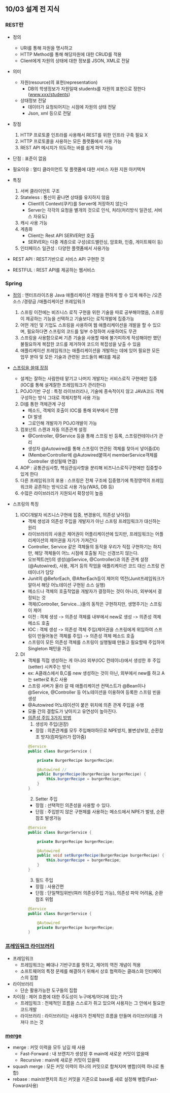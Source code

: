 ## 10/03 설계 전 지식

### REST란
- 정의
    - URI를 통해 자원을 명시하고 
    - HTTP Method를 통해 해당자원에 대한 CRUD를 적용
    - Client에게 자원의 상태에 대한 정보를 JSON, XML로 전달
- 의미
    - 자원(resource)의 표현(representation)
        - DB의 학생정보가 자원일때 students를 자원의 표현으로 정한다(www.xxx/students)
    - 상태정보 전달
        - 데이터가 요청되어지는 시점에 자원의 상태 전달
        - Json, xml 등으로 전달   
- 장점
    1. HTTP 프로토콜 인프라를 사용해서 REST를 위한 인프라 구축 필요 X
    2. HTTP 프로토콜을 사용하는 모든 플랫폼에서 사용 가능
    3. REST API 메시지가 의도하는 바를 쉽게 파악 가능     
- 단점 : 표준이 없음

- 필요이유 : 멀티 클라이언트 및 플랫폼에 대한 서비스 자원 지원 아키텍쳐 
- 특징
    1. 서버 클라이언트 구조
    2. Stateless : 통신이 끝나면 상태를 유지하지 않음
        - Client의 Context(쿠키)를 Server에 저장하지 않는다
        - Server는 각각의 요청을 별개의 것으로 인식, 처리(처리방식 일관성, 서비스 자유도)
    3. 캐시 사용 가능
    4. 계층화 
        - Client는 Rest API SERVER만 호출
        - SERVER는 다중 계층으로 구성(로드밸런싱, 암호화, 인증, 게이트웨이 등)
    5. 인터페이스 일관성 : 다양한 플랫폼에서 사용가능    

- REST API : REST기반으로 서비스 API 구현한 것
- RESTFUL : REST API를 제공하는 웹서비스

### Spring
- [정의](https://joychae.tistory.com/27) : 엔터프라이즈용 Java 애플리케이션 개발을 편하게 할 수 있게 해주는 /오픈소스 /경량급 /애플리케이션 프레임워크
    1. 스프링 이전에는 비즈니스 로직 구현을 위한 기술을 따로 공부해야했음, 스프링이 제공하는 기능을 선택하고 기술보다는 로직개발에 집중가능
    2. 어떤 개인 및 기업도 스프링을 사용하여 웹 애플리케이션을 개발을 할 수 있으며, 필요하다면 스프링의 코드를 일부 수정하여 사용하여도 무관
    3. 스프링을 사용함으로써 기존 기술을 사용할 때에 불가피하게 작성해야만 했던 불필요하게 복잡한 코드를 제거하여 코드의 복잡성을 낮출 수 있음
    4. 애플리케이션 프레임워크는 애플리케이션을 개발하는 데에 있어 필요한 모든 업무 분야 및 모든 기술과 관련된 코드들의 뼈대를 제공

- [스프링을 쓸때 장점](https://joychae.tistory.com/27)
    - 설계는 잘하는 사람한테 맡기고 나머지 개발자는 서비스로직 구현에만 집중(IOC를 통해 설계잘한 프레임워크가 관리한다)
    1. POJO기반 구성 : 특정 라이브러리나, 기술에 종속적이지 않고 JAVA코드 객체 구성하는 방식 그대로 객체지향적 사용 가능
    2. DI를 통한 객체관계 구성 
        - 메소드, 객체의 호출이 IOC를 통해 외부에서 진행
        - DI 발생
        - 그로인해 개발자가 POJO개발이 가능
    3. 컴포넌트 스캔과 자동 의존관계 설정
        - @Controller, @Service 등을 통해 스프링 빈 등록, 스프링컨테이너가 관리
        - 생성자 @Autowired를 통해 스프링이 연관된 객체를 찾아서 넣어줌(DI)
        - (MemberController에 @Autowired붙여서 memberService객체를 Controller 생성될때 연결)
    4. AOP : 공통관심사항, 핵심관심사항을 분리해 비즈니스로직구현에만 집중할수있게 한다
    5. 다른 프레임워크의 포용 : 스프링은 전체 구조에 집중했기에 특정영역의 프레임워크와 공존하는 방식으로 사용 가능(WAS, DB 등)
    6. 수많은 라이브러리가 지원되서 확장성이 높음
- 스프링의 특징
    1. IOC(개발자 비즈니스구현에 집중, 변경용이, 의존성 낮아짐)
        - 객체 생성과 의존성 주입을 개발자가 아닌 스프링 프레임워크가 대신하는 원리
        - 라이브러리의 사용은 제어권이 어플리케이션에 있지만, 프레임워크는 어플리케이션의 제어권을 자기가 가져간다
        - Controller, Service 같은 객체들의 동작을 우리가 직접 구현하기는 하지만, 해당 객체들이 어느 시점에 호출될 지는 신경쓰지 않는다. 
        - 오브젝트(빈)의 생성(@Service, @Controller)과 의존 관계 설정(@Autowired), 사용, 제거 등의 작업을 애플리케이션 코드 대신 스프링 컨테이너가 담당
        - Junit의 @BeforEach, @AfterEach등이 제어의 역전(Junit프레임워크가 알아서 해당 어노테이션 구현된 소스 실행)
        - 메소드나 객체의 호출작업을 개발자가 결정하는 것이 아니라, 외부에서 결정되는 것
        - 객체(Controller, Service...)들의 동작은 구현하지만, 생명주기는 스프링이 제어
        - 이전 : 객체 생성 -> 의존성 객체를 내부에서 new로 생성 -> 의존성 객체 메소드 호출
        - IOC : 객체 생성 -> 의존성 객체 주입(제어권을 스프링에게 위임하여 스프링이 만들어놓은 객체를 주입) -> 의존성 객체 메소드 호출
        - 스프링이 모든 의존성 객체를 스프링이 실행될떄 만들고 필요할때 주입하여 Singleton 패턴을 가짐
    2. DI 
        - 객체를 직접 생성하는 게 아니라 외부(IOC 컨테이너)에서 생성한 후 주입(setter) 시켜주는 방식
        - ex: A클래스에서 B,C를 new 생성하는 것이 아닌, 외부에서 new를 하고 A는 setter로 B,C 사용
        - 스프링 서버가 올라 갈 때 애플리케이션 컨텍스트가 @Bean이나 @Service, @Controller 등 어노테이션을 이용하여 등록한 스프링 빈을 생성
        - @Autowired 어노테이션이 붙은 위치에 의존 관계 주입을 수행
        - 모듈 간의 결합도가 낮아지고 유연성이 높아진다.         
        - [의존성 주입 3가지 방법](https://steady-coding.tistory.com/600)
            1. 생성자 주입(권장)
             - 장점 : 의존관계를 모두 주입해야하므로 NPE방지, 불변성보장, 순환참조 방지(컴파일러가 잡아줌)
            ```java
            @Service
            public class BurgerService {

                private BurgerRecipe burgerRecipe;

                @Autowired // 
                public BurgerRecipe(BurgerRecipe burgerRecipe) {
                    this.burgerRecipe = burgerRecipe;
                }
            }
            ```
            2. Setter 주입
             - 장점 : 선택적인 의존성을 사용할 수 있다.
             - 단점 : 주입받지 않은 구현체를 사용하는 메소드에서 NPE가 발생, 순환참조 발생가능
            ```java
            @Service
            public class BurgerService {

                private BurgerRecipe burgerRecipe;

                @Autowired
                public void setBurgerRecipe(BurgerRecipe burgerRecipe) {
                    this.burgerRecipe = burgerRecipe;
                }
            }
            ```
            3. 필드 주입
             - 장점 : 사용간편
             - 단점 : 단일책임위반(여러 의존성주입 가능), 의존성 파악 어려움, 순환참조 위험
            ```java
            @Service
            public class BurgerService {

                @Autowired
                private BurgerRecipe burgerRecipe;
            }
            ```
### [프레임워크 라이브러리](https://webclub.tistory.com/458)
 - 프레임워크
    - 프레임워크는 뼈대나 기반구조를 뜻하고, 제어의 역전 개념이 적용
    - 소프트웨어의 특정 문제를 해결하기 위해서 상호 협력하는 클래스와 인터페이스의 집합
 - 라이브러리
    - 단순 활용가능한 도구들의 집합   
 - 차이점 : 제어 흐름에 대한 주도성이 누구에게/어디에 있는가
     - 프레임워크 : 전체적인 흐름을 스스로가 쥐고 있으며 사용자는 그 안에서 필요한 코드개발
     - 라이브러리 : 라이브러리는 사용자가 전체적인 흐름을 만들며 라이브러리를 가져다 쓰는 것

### [merge](https://im-developer.tistory.com/182)
 - merge :  커밋 이력을 모두 남길 때 사용
    - Fast-Forward : 내 브랜치가 생성된 후 main에 새로운 커밋이 없을때
    - Recursive : main에 새로운 커밋이 있을때
 - squash merge : 모든 커밋 이력이 하나의 커밋으로 합쳐지며 병합(이력 하나로 통합)
 - rebase :  main브랜치의 최신 커밋을 기준으로 base를 새로 설정해 병합(Fast-Foward사용)
